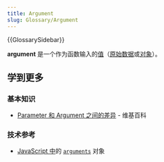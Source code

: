 ```yaml
---
title: Argument
slug: Glossary/Argument
---
```


{{GlossarySidebar}}

**argument** 是一个作为函数输入的[值](/zh-CN/docs/Glossary/value)（[原始数据](/zh-CN/docs/Glossary/primitive)或[对象](/zh-CN/docs/Glossary/object)）。

## 学到更多

### 基本知识

- [Parameter 和 Argument 之间的差异](<https://en.wikipedia.org/wiki/Parameter_(computer_programming)>) - 维基百科

### 技术参考

- [JavaScript 中](/zh-CN/docs/Glossary/JavaScript)的 [`arguments`](/zh-CN/docs/Web/JavaScript/Reference/Functions/arguments) 对象
